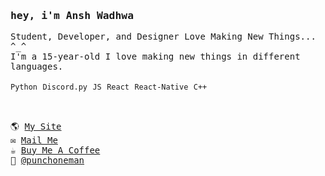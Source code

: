 <samp href="https://anshwadhwa.vercel.app">
    <h3>hey, i'm Ansh Wadhwa</h3>
    Student, Developer, and Designer Love Making New Things... ^_^
    <br />
    I'm a 15-year-old I love making new things in different languages. 
    <br />
    <br />
    <code>Python</code> <code>Discord.py</code> <code>JS</code> <code>React</code> <code>React-Native</code> <code>C++</code>
    <br />
    <br />
    <h2></h2>
    🌎 <a href="https://simplystudios.github.io/anshwadhwa" target="_blank">My Site</a>
    <br/>
    ✉️ <a href="mailto:work.awadhwa@gmail.com" target="_blank">Mail Me</a>
    <br/>
    ☕️ <a href="https://buymeacoffee/anshwadhwa8" target="_blank">Buy Me A Coffee</a>
    <br/>
    👤 <a href="https://discord.com/users/600278222428438559" target="_blank">@punchoneman</a>
</samp>

